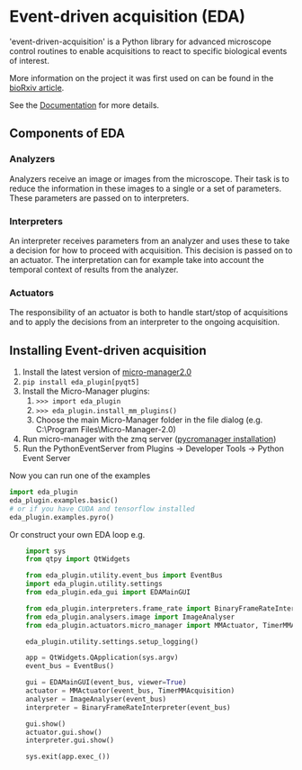 # Event-driven acquisition (EDA)

'event-driven-acquisition' is a Python library for advanced microscope control routines to enable
acquisitions to react to specific biological events of interest.

More information on the project it was first used on can be found in the [bioRxiv article](https://www.biorxiv.org/content/10.1101/2021.10.04.463102v1).

See the [Documentation](https://event-driven-acquisition.readthedocs.io/en/latest/index.html) for more details.

## Components of EDA


### Analyzers
Analyzers receive an image or images from the microscope. Their task is to reduce the information in
these images to a single or a set of parameters. These parameters are passed on to interpreters.

### Interpreters
An interpreter receives parameters from an analyzer and uses these to take a decision for how to
proceed with acquisition. This decision is passed on to an actuator. The interpretation can for
example take into account the temporal context of results from the analyzer.

### Actuators
The responsibility of an actuator is both to handle start/stop of acquisitions and to apply the
decisions from an interpreter to the ongoing acquisition.


## Installing Event-driven acquisition

1) Install the latest version of [micro-manager2.0](https://micro-manager.org/wiki/Micro-Manager_Nightly_Builds)
2) `pip install eda_plugin[pyqt5]`
3) Install the Micro-Manager plugins:
   1) `>>> import eda_plugin`
   2) `>>> eda_plugin.install_mm_plugins()`
   3) Choose the main Micro-Manager folder in the file dialog (e.g. C:\Program Files\Micro-Manager-2.0)
4) Run micro-manager with the zmq server ([pycromanager installation](https://github.com/micro-manager/pycro-manager/blob/master/README.md))
5) Run the PythonEventServer from Plugins -> Developer Tools -> Python Event Server

Now you can run one of the examples
```python
import eda_plugin
eda_plugin.examples.basic()
# or if you have CUDA and tensorflow installed
eda_plugin.examples.pyro()
```

Or construct your own EDA loop e.g.
```python
    import sys
    from qtpy import QtWidgets

    from eda_plugin.utility.event_bus import EventBus
    import eda_plugin.utility.settings
    from eda_plugin.eda_gui import EDAMainGUI

    from eda_plugin.interpreters.frame_rate import BinaryFrameRateInterpreter
    from eda_plugin.analysers.image import ImageAnalyser
    from eda_plugin.actuators.micro_manager import MMActuator, TimerMMAcquisition

    eda_plugin.utility.settings.setup_logging()

    app = QtWidgets.QApplication(sys.argv)
    event_bus = EventBus()

    gui = EDAMainGUI(event_bus, viewer=True)
    actuator = MMActuator(event_bus, TimerMMAcquisition)
    analyser = ImageAnalyser(event_bus)
    interpreter = BinaryFrameRateInterpreter(event_bus)

    gui.show()
    actuator.gui.show()
    interpreter.gui.show()

    sys.exit(app.exec_())
```
